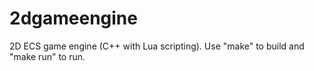 # 2dgameengine
2D ECS game engine (C++ with Lua scripting). Use "make" to build and "make run" to run.
